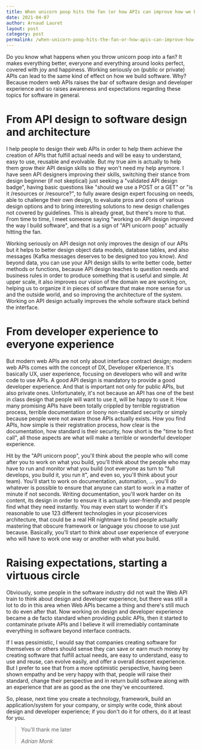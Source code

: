 ```yaml
---
title: When unicorn poop hits the fan (or how APIs can improve how we build software)
date: 2021-04-07
author: Arnaud Lauret
layout: post
category: post
permalink: /when-unicorn-poop-hits-the-fan-or-how-apis-can-improve-how-we-build-software
---
```


Do you know what happens when you throw unicorn poop into a fan?
It makes everything better, everyone and everything around looks perfect, covered with joy and happiness.
Working seriously on (public or private) APIs can lead to the same kind of effect on how we build software.
Why?
Because modern web APIs raises the bar of software design and developer experience and so raises awareness and expectations regarding these topics for software in general.
<!--more-->

# From API design to software design and architecture

I help people to design their web APIs in order to help them achieve the creation of APIs that fulfill actual needs and will be easy to understand, easy to use, reusable and evolvable.
But my true aim is actually to help them grow their API design skills so they won't need my help anymore.
I have seen API designers improving their skills, switching their stance from design beginner (if not skeptical) just seeking a "validated API design badge", having basic questions like "should we use a POST or a GET" or "is it /resources or /resource?", to fully aware design expert focusing on needs, able to challenge their own design, to evaluate pros and cons of various design options and to bring interesting solutions to new design challenges not covered by guidelines.
This is already great, but there's more to that.
From time to time, I meet someone saying "working on API design improved the way I build software", and that is a sign of "API unicorn poop" actually hitting the fan.

Working seriously on API design not only improves the design of our APIs but it helps to better design object data models, database tables, and also messages (Kafka messages deserves to be designed too you know).
And beyond data, you can use your API design skills to write better code, better methods or functions, because API design teaches to question needs and business rules in order to produce something that is useful and simple.
At upper scale, it also improves our vision of the domain we are working on, helping us to organize it in pieces of software that make more sense for us and the outside world, and so improving the architecture of the system.
Working on API design actually improves the whole software stack behind the interface.

# From developer experience to everyone experience

But modern web APIs are not only about interface contract design; modern web APIs comes with the concept of DX, Developer eXperience.
It's basically UX, user experience, focusing on developers who will and write code to use APIs.
A good API design is mandatory to provide a good developer experience.
And that is important not only for public APIs, but also private ones.
Unfortunately, it's not because an API has one of the best in class design that people will want to use it, will be happy to use it.
How many promising APIs have been totally crippled by terrible registration process, terrible documentation or loony non-standard security or simply because people were not aware those APIs actually exists.
How you find APIs, how simple is their registration process, how clear is the documentation, how standard is their security, how short is the "time to first call", all those aspects are what will make a terrible or wonderful developer experience.

Hit by the "API unicorn poop", you'll think about the people who will come after you to work on what you build, you'll think about the people who may have to run and monitor what you build (not everyone as turn to "full develops, you build it, you run it", and even so, you'll think about your team).
You'll start to work on documentation, automation, ... you'll do whatever is possible to ensure that anyone can start to work in a matter of minute if not seconds.
Writing documentation, you'll work harder on its content, its design in order to ensure it is actually user-friendly and people find what they need instantly.
You may even start to wonder if it's reasonable to use 123 different technologies in your picoservices architecture, that could be a real HR nightmare to find people actually mastering that obscure framework or language you choose to use just because.
Basically, you'll start to think about user experience of everyone who will have to work one way or another with what you build.

# Raising expectations, starting a virtuous circle

Obviously, some people in the software industry did not wait the Web API train to think about design and developer experience, but there was still a lot to do in this area when Web APIs became a thing and there's still much to do even after that.
Now working on design and developer experience became a de facto standard when providing public APIs, then it started to contaminate private APIs and I believe it will irremediably contaminate everything in software beyond interface contracts.

If I was pessimistic, I would say that companies creating software for themselves or others should sense they can save or earn much money by creating software that fulfill actual needs, are easy to understand, easy to use and reuse, can evolve easily, and offer a overall descent experience.
But I prefer to see that from a more optimistic perspective, having been shown empathy and be very happy with that, people will raise their standard, change their perspective and in return build software along with an experience that are as good as the one they've encountered.

So, please, next time you create a technology, framework, build an application/system for your company, or simply write code, think about design and developer experience; if you don't do it for others, do it at least for you.

<blockquote class="blockquote">
  <p class="mb-0">You'll thank me later</p>
  <footer class="blockquote-footer"><cite title="Source Title">Adrian Monk</cite></footer>
</blockquote>